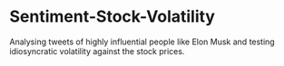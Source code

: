 # Sentiment-Stock-Volatility
Analysing tweets of highly influential people like Elon Musk and testing idiosyncratic volatility against the stock prices. 

